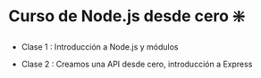# Curso de Node.js desde cero ❇️

- Clase 1 : Introducción a Node.js y módulos

- Clase 2 : Creamos una API desde cero, introducción a Express
